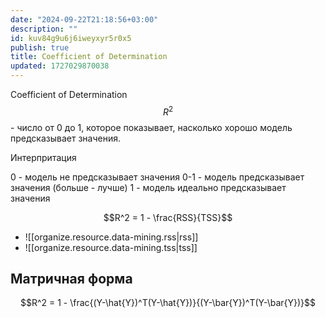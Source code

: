```yaml
---
date: "2024-09-22T21:18:56+03:00"
description: ""
id: kuv84g9u6j6iweyxyr5r0x5
publish: true
title: Coefficient of Determination
updated: 1727029870038
---
```


Coefficient of Determination $$R^2$$ - число от 0 до 1, которое показывает, насколько хорошо модель предсказывает значения.

Интерпритация

0 - модель не предсказывает значения
0-1 - модель предсказывает значения (больше - лучше)
1 - модель идеально предсказывает значения

$$R^2 = 1 - \frac{RSS}{TSS}$$

- ![[organize.resource.data-mining.rss|rss]]
- ![[organize.resource.data-mining.tss|tss]]

## Матричная форма

$$R^2 = 1 - \frac{(Y-\hat{Y})^T(Y-\hat{Y})}{(Y-\bar{Y})^T(Y-\bar{Y})}$$
